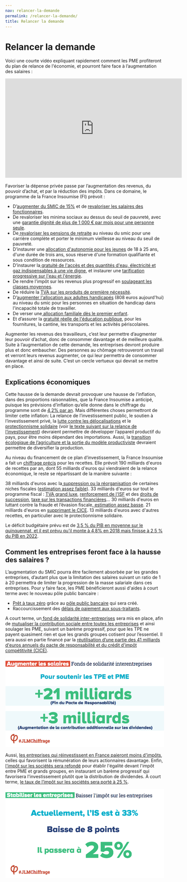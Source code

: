 ```yaml
---
nav: relancer-la-demande
permalink: /relancer-la-demande/
title: Relancer la demande
---
```


# Relancer la demande

Voici une courte vidéo expliquant rapidement comment les PME profiteront du plan de relance de l'économie, et pourront faire face à l’augmentation des salaires :

<iframe width="560" height="315" src="https://www.youtube.com/embed/fQJFUQzAa2g" frameborder="0" allowfullscreen></iframe>


Favoriser la dépense privée passe par l’augmentation des revenus, du pouvoir d’achat, et par la réduction des impôts. Dans ce domaine, le programme de la France Insoumise (FI) prévoit :

- D’[augmenter du SMIC de 15%](https://laec.fr/s30m1) et de [revaloriser les salaires des fonctionnaires](https://laec.fr/s30m2).
- De revaloriser les minima sociaux au dessus du seuil de pauvreté, avec une [garantie dignité de plus de 1 000 € par mois pour une personne seule](https://avenirencommun.fr/le-livret-pauvrete/).
- De[ revaloriser les pensions de retraite](https://laec.fr/s31m2) au niveau du smic pour une carrière complète et porter le minimum vieillesse au niveau du seuil de pauvreté.
- D’instaurer une [allocation d'autonomie pour les jeunes](https://laec.fr/s27m1) de 18 à 25 ans, d'une durée de trois ans, sous réserve d'une formation qualifiante et sous condition de ressources.
- D’instaurer la[ gratuité de l'accès et des quantités d'eau, électricité et gaz indispensables à une vie digne](https://laec.fr/s33m5), et instaurer une [tarification progressive sur l'eau et l'énergie](https://laec.fr/s43m1).
- De rendre l'impôt sur les revenus plus progressif en [soulageant les classes moyennes](https://laec.fr/s36m1).
- De réduire la [TVA sur les produits de première nécessité](https://laec.fr/s36m6).
- D’[augmenter l'allocation aux adultes handicapés](https://laec.fr/s68m3) (808 euros aujourd'hui) au niveau du smic pour les personnes en situation de handicap dans l'incapacité totale de travailler.
- De verser une[ allocation familiale dès le premier enfant](https://laec.fr/s72m1).
- Et d’assurer la [gratuité réelle de l'éducation publique](https://laec.fr/s73m3), pour les fournitures, la cantine, les transports et les activités périscolaires.


Augmenter les revenus des travailleurs, c’est leur permettre d’augmenter leur pouvoir d’achat, donc de consommer davantage et de meilleure qualité. Suite à l’augmentation de cette demande, les entreprises devront produire plus et donc embaucher. Des personnes au chômage retrouveront un travail et verront leurs revenus augmenter, ce qui leur permettra de consommer davantage et ainsi de suite. C’est un cercle vertueux qui devrait se mettre en place.


## Explications économiques

Cette hausse de la demande devrait provoquer une hausse de l’inflation, dans des proportions raisonnables, que la France Insoumise a anticipé, puisque les prévisions d’inflation qu’elle donne dans le chiffrage du programme sont de [4,2% par an](https://fr.scribd.com/document/339809194/Chiffrage-projet-France-insoumise). Mais différentes choses permettront de limiter cette inflation: La relance de l’investissement public, le soutien à l’investissement privé, la [lutte contre les délocalisations](https://laec.fr/s23) et le [protectionnisme solidaire](https://laec.fr/s17) (voir [le texte suivant sur la relance de l’investissement](https://patrons.insoumis.info/relancer-l-investissement)) devraient permettre de développer l’appareil productif du pays, pour être moins dépendant des importations. Aussi, la [transition écologique de l’agriculture et la sortie du modèle productiviste](https://laec.fr/s46) devraient permettre de diversifier la production.


Au niveau du financement de ce plan d’investissement, la France Insoumise a fait un [chiffrage précis](https://www.youtube.com/watch?v=T7b67QCjibc) pour les recettes. Elle prévoit 190 milliards d'euros de recettes par an, dont 55 milliards d'euros qui viendraient de la relance économique, le reste se répartissant de la manière suivante :

38 milliards d'euros avec la[ suppression ou la réorganisation](https://laec.fr/s36m2) de certaines niches fiscales ([estimation assez faible](http://www.lefigaro.fr/conjoncture/2015/10/07/20002-20151007ARTFIG00017-la-fin-de-la-prime-pour-l-emploi-va-reduire-le-cout-des-niches-fiscales.php)).
33 milliards d'euros sur tout le programme fiscal : [TVA grand luxe](https://laec.fr/s36m6), [renforcement de l'ISF](https://laec.fr/s36m4) et des [droits de succession](https://laec.fr/s36m5), [taxe sur les transactions financières](https://laec.fr/s19m3)...
30 milliards d'euros en luttant contre la fraude et l’évasion fiscale,[ estimation assez basse](https://www.challenges.fr/economie/l-evasion-fiscale-coute-a-la-france-entre-40-et-60-milliards-d-euros-par-an_26100).
21 milliards d'euros en [supprimant le CICE](https://laec.fr/s18m2).
13 milliards d'euros avec d'autres recettes, en particulier avec le protectionnisme solidaire.

Le déficit budgétaire prévu est de [3,5 % du PIB en moyenne sur le quinquennat, et il est prévu qu'il monte à 4,8% en 2018 mais finisse à 2,5 % du PIB en 2022](http://www.latribune.fr/economie/presidentielle-2017/melenchon-ou-la-relance-par-l-investissement-public-684971.html).


## Comment les entreprises feront face à la hausse des salaires ?


L’augmentation du SMIC pourra être facilement absorbée par les grandes entreprises, d’autant plus que la limitation des salaires suivant un ratio de 1 à 20 permettra de limiter la progression de la masse salariale dans ces entreprises.
Pour y faire face, les PME bénéficieront aussi d'aides à court terme avec le nouveau pôle public bancaire :

- [Prêt à taux zéro](https://laec.fr/s21m3) grâce au [pôle public bancaire](https://avenirencommun.fr/le-livret-banques/) qui sera créé.
- Raccourcissement des [délais de paiement aux sous-traitants](https://laec.fr/s21m5).

A court terme, un[ fond de solidarité inter-entreprises](https://laec.fr/s21m6) sera mis en place, afin de [mutualiser la contribution sociale entre toutes les entreprises](https://avenirencommun.fr/livret-produire-france/) et ainsi soulager les PME, suivant un barème progressif, pour que les TPE ne payent quasiment rien et que les grands groupes cotisent pour l’essentiel. Il sera aussi en partie financé par la [réutilisation d’une partie des 41 milliards d'euros annuels du pacte de responsabilité et du crédit d'impôt compétitivité (CICE)](https://laec.fr/s18m2).

![Fond de solidarité inter-entreprises](/assets/fonds-de-solidarite-interentreprises.png)

Aussi, [les entreprises qui réinvestissent en France paieront moins d'impôts](https://laec.fr/s20m3), celles qui favorisent la rémunération de leurs actionnaires davantage. Enfin, [l'impôt sur les sociétés sera refondé](https://laec.fr/s36m3) pour établir l'égalité devant l'impôt entre PME et grands groupes, en instaurant un barème progressif qui favorisera l'investissement plutôt que la distribution de dividendes. À court terme, [le taux de l’impôt sur les sociétés sera porté à 25 %](https://avenirencommun.fr/livret-produire-france/).

![Baisser l'impôt sur les sociétés](/assets/baisser-l-impot-sur-les-entreprises.png)

